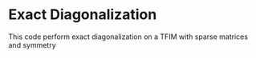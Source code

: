 # Exact Diagonalization
This code perform exact diagonalization on a TFIM with sparse matrices and symmetry
